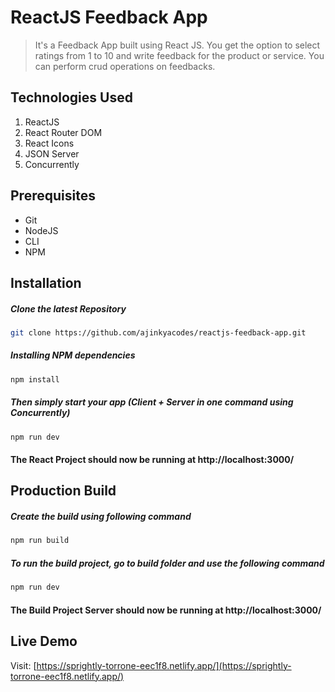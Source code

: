 # ReactJS Feedback App

> It's a Feedback App built using React JS. You get the option to select ratings from 1 to 10 and write feedback for the product or service. You can perform crud operations on feedbacks.

## Technologies Used
1.  ReactJS
2.  React Router DOM
3.  React Icons
4.  JSON Server
5.  Concurrently

## Prerequisites
- Git
- NodeJS
- CLI
- NPM

## Installation

##### Clone the latest Repository

```bash
git clone https://github.com/ajinkyacodes/reactjs-feedback-app.git
```

##### Installing NPM dependencies

```bash
npm install
```
##### Then simply start your app (Client + Server in one command using Concurrently)

```bash
npm run dev
```

#### The React Project should now be running at http://localhost:3000/ 


## Production Build

##### Create the build using following command

```bash
npm run build
```
##### To run the build project, go to build folder and use the following command

```bash
npm run dev
```

#### The Build Project Server should now be running at http://localhost:3000/ 

## Live Demo

Visit: [https://sprightly-torrone-eec1f8.netlify.app/](https://sprightly-torrone-eec1f8.netlify.app/)